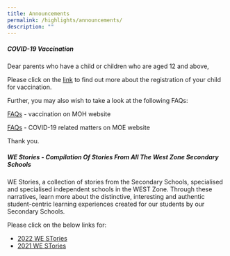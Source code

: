 ```yaml
---
title: Announcements
permalink: /highlights/announcements/
description: ""
---
```

##### **COVID-19 Vaccination**


Dear parents who have a child or children who are aged 12 and above,

Please click on the [link](https://www.facebook.com/6788957003/posts/10160860961292004/?d=n) to find out more about the registration of your child for vaccination. 

Further, you may also wish to take a look at the following FAQs:  

[FAQs](https://www.vaccine.gov.sg/faq?fbclid=IwAR2TXOsoTOxmYXNc9UWHl55BEXN1jnSv0fdf5BnSWc6ahQK5sD_45V2FDWo) \- vaccination on MOH website

[FAQs](https://www.moe.gov.sg/faqs-covid-19-infection?fbclid=IwAR1VomcwmrpC9QxseNGbRgz2d_4SHOncHHkbPLO7ea5_8WtQqOsjuibe-GU) \- COVID-19 related matters on MOE website

  

Thank you.

##### **WE Stories - Compilation Of Stories From All The West Zone Secondary Schools**


WE Stories, a collection of stories from the Secondary Schools, specialised and specialised independent schools in the WEST Zone. Through these narratives, learn more about the distinctive, interesting and authentic student-centric learning experiences created for our students by our Secondary Schools.

  

Please click on the below links for: 

*   [2022 WE STories](https://online.fliphtml5.com/obrr/qkde/#p=1)
*   [2021 WE STories](https://online.fliphtml5.com/obrr/vrmu/#p=1)